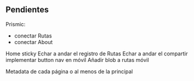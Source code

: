 
## Pendientes 
Prismic:
- conectar Rutas
- conectar About

Home sticky
Echar a andar el registro de Rutas
Echar a andar el compartir
implementar button nav en móvil
Añadir blob a rutas
móvil

Metadata de cada página o al menos de la principal